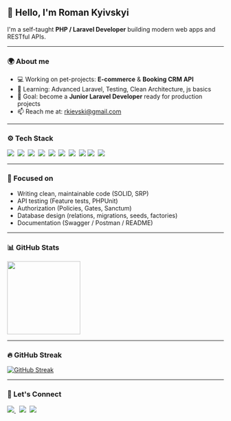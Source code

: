 ## 👋 Hello, I'm Roman Kyivskyi

I'm a self-taught **PHP / Laravel Developer** building modern web apps and RESTful APIs.  

---

### 🌍 About me 
* 💻  Working on pet-projects: **E-commerce** & **Booking CRM API**
* 🧠  Learning: Advanced Laravel, Testing, Clean Architecture, js basics
* 🎯  Goal: become a **Junior Laravel Developer** ready for production projects
* 📫  Reach me at: [rkievski@gmail.com](mailto:rkievski@gmail.com)

---

### ⚙️ Tech Stack
<p>
  <a target="_blank" href="#"><img src="https://img.shields.io/badge/PHP-777BB4?style=for-the-badge" /></a>&nbsp;
  <a target="_blank" href="#"><img src="https://img.shields.io/badge/Laravel-FF2D20?style=for-the-badge" /></a>&nbsp;
  <a target="_blank" href="#"><img src="https://img.shields.io/badge/MySQL-005C84?style=for-the-badge" /></a>&nbsp;
  <a target="_blank" href="#"><img src="https://img.shields.io/badge/REST%20API-009688?style=for-the-badge" /></a>&nbsp;
  <a target="_blank" href="#"><img src="https://img.shields.io/badge/Postman-FF6C37?style=for-the-badge" /></a>&nbsp;
  <a target="_blank" href="#"><img src="https://img.shields.io/badge/Docker-2496ED?style=for-the-badge" /></a>&nbsp;
  <a target="_blank" href="#"><img src="https://img.shields.io/badge/GIT-E44C30?style=for-the-badge" /></a>&nbsp;
   <a target="_blank" href="#"><img src="https://img.shields.io/badge/JavaScript-FCC624?style=for-the-badge" /></a> <a target="_blank" href="#"><img src="https://img.shields.io/badge/Vue.js-42b883?style=for-the-badge" /></a>&nbsp;
  <a target="_blank" href="#"><img src="https://img.shields.io/badge/Linux-007ACC?style=for-the-badge" /></a>&nbsp;

</p>

---

### 🧠 Focused on
- Writing clean, maintainable code (SOLID, SRP)
- API testing (Feature tests, PHPUnit)
- Authorization (Policies, Gates, Sanctum)
- Database design (relations, migrations, seeds, factories)
- Documentation (Swagger / Postman / README)

---

### 📊 GitHub Stats

<a href="#">
  <img height=170 align="center" src="https://github-readme-stats.vercel.app/api/top-langs?username=kievski-roman&layout=compact&theme=tokyonight" />
</a>

---

### 🔥 GitHub Streak
<a href="#">
  <img src="https://github-readme-streak-stats.herokuapp.com/?user=kievski-roman&theme=tokyonight" alt="GitHub Streak" />
</a>

---


### 💬 Let's Connect
<p>
  <a href="https://t.me/kyivskyi666" target="_blank">
  <img src="https://img.shields.io/badge/Telegram-26A5E4?style=for-the-badge&logo=telegram&logoColor=white" />
</a>&nbsp;
  <a href="mailto:rkievsli@gmail/com"><img src="https://img.shields.io/badge/Email-D14836?style=for-the-badge&logo=gmail&logoColor=white" /></a>&nbsp;
  <a href="https://github.com/kievski-roman"><img src="https://img.shields.io/badge/GitHub-181717?style=for-the-badge&logo=github&logoColor=white" /></a>
</p>
